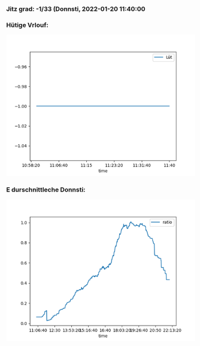 ### Jitz grad: -1/33 (Donnsti, 2022-01-20 11:40:00

### Hütige Vrlouf:
![Graph](Today.png)

### E durschnittleche Donnsti:
![Graph](Donnsti.png)